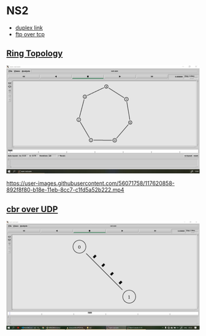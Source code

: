 NS2
===


- [duplex link](./basics/duplexLink.tcl)
- [ftp over tcp](./basics/ftpOverTCP.tcl)

[__Ring Topology__](./basics/ringTopology.tcl)
---
![](./basics/ringTopology.jpg)


https://user-images.githubusercontent.com/56071758/117620858-892f8f80-b18e-11eb-8cc7-c1fd5a52b222.mp4

__[cbr over UDP](./basics/cbrOverUDP.tcl)__
---

![](./basics/cbrOverUDP.jpg)
